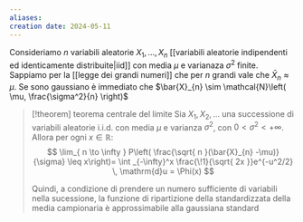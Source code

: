 ```yaml
---
aliases: 
creation date: 2024-05-11
---
```


Consideriamo $n$ variabili aleatorie $X_{1},\dots,X_{n}$ [[variabili aleatorie indipendenti ed identicamente distribuite|iid]] con media $\mu$ e varianaza $\sigma^2$ finite.
Sappiamo per la [[legge dei grandi numeri]] che per $n$ grandi vale che $\bar{X}_{n} \approx \mu$.
Se sono gaussiano è immediato che $\bar{X}_{n} \sim \mathcal{N}\left( \mu, \frac{\sigma^2}{n} \right)$

>[!theorem] teorema centrale del limite
>Sia $X_{1},X_{2},\dots$ una successione di variabili aleatorie i.i.d. con media $\mu$ e varianza $\sigma^2$, con $0 < \sigma^2 < +\infty$. Allora per ogni $x \in \mathbb{R}$:
>$$ \lim_{ n \to \infty }  P\left( \frac{\sqrt{ n }(\bar{X}_{n} -\mu)}{\sigma} \leq x\right)= \int _{-\infty}^x \frac{\!1}{\sqrt{ 2x }}e^{-u^2/2} \, \mathrm{d}u = \Phi(x) $$
>
>Quindi, a condizione di prendere un numero sufficiente di variabili nella sucessione, la funzione di ripartizione della standardizzata della media campionaria è approssimabile alla gaussiana standard